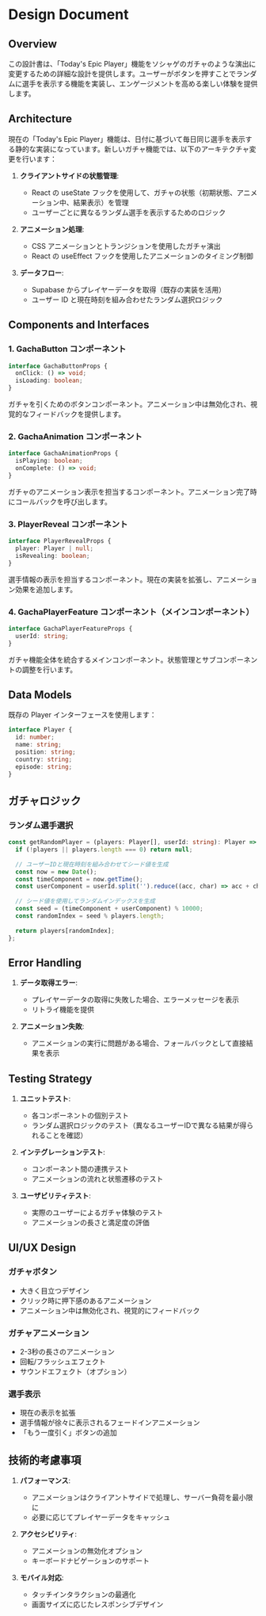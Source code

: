 # Design Document

## Overview

この設計書は、「Today's Epic Player」機能をソシャゲのガチャのような演出に変更するための詳細な設計を提供します。ユーザーがボタンを押すことでランダムに選手を表示する機能を実装し、エンゲージメントを高める楽しい体験を提供します。

## Architecture

現在の「Today's Epic Player」機能は、日付に基づいて毎日同じ選手を表示する静的な実装になっています。新しいガチャ機能では、以下のアーキテクチャ変更を行います：

1. **クライアントサイドの状態管理**:
   - React の useState フックを使用して、ガチャの状態（初期状態、アニメーション中、結果表示）を管理
   - ユーザーごとに異なるランダム選手を表示するためのロジック

2. **アニメーション処理**:
   - CSS アニメーションとトランジションを使用したガチャ演出
   - React の useEffect フックを使用したアニメーションのタイミング制御

3. **データフロー**:
   - Supabase からプレイヤーデータを取得（既存の実装を活用）
   - ユーザー ID と現在時刻を組み合わせたランダム選択ロジック

## Components and Interfaces

### 1. GachaButton コンポーネント

```typescript
interface GachaButtonProps {
  onClick: () => void;
  isLoading: boolean;
}
```

ガチャを引くためのボタンコンポーネント。アニメーション中は無効化され、視覚的なフィードバックを提供します。

### 2. GachaAnimation コンポーネント

```typescript
interface GachaAnimationProps {
  isPlaying: boolean;
  onComplete: () => void;
}
```

ガチャのアニメーション表示を担当するコンポーネント。アニメーション完了時にコールバックを呼び出します。

### 3. PlayerReveal コンポーネント

```typescript
interface PlayerRevealProps {
  player: Player | null;
  isRevealing: boolean;
}
```

選手情報の表示を担当するコンポーネント。現在の実装を拡張し、アニメーション効果を追加します。

### 4. GachaPlayerFeature コンポーネント（メインコンポーネント）

```typescript
interface GachaPlayerFeatureProps {
  userId: string;
}
```

ガチャ機能全体を統合するメインコンポーネント。状態管理とサブコンポーネントの調整を行います。

## Data Models

既存の Player インターフェースを使用します：

```typescript
interface Player {
  id: number;
  name: string;
  position: string;
  country: string;
  episode: string;
}
```

## ガチャロジック

### ランダム選手選択

```typescript
const getRandomPlayer = (players: Player[], userId: string): Player => {
  if (!players || players.length === 0) return null;
  
  // ユーザーIDと現在時刻を組み合わせてシード値を生成
  const now = new Date();
  const timeComponent = now.getTime();
  const userComponent = userId.split('').reduce((acc, char) => acc + char.charCodeAt(0), 0);
  
  // シード値を使用してランダムインデックスを生成
  const seed = (timeComponent + userComponent) % 10000;
  const randomIndex = seed % players.length;
  
  return players[randomIndex];
};
```

## Error Handling

1. **データ取得エラー**:
   - プレイヤーデータの取得に失敗した場合、エラーメッセージを表示
   - リトライ機能を提供

2. **アニメーション失敗**:
   - アニメーションの実行に問題がある場合、フォールバックとして直接結果を表示

## Testing Strategy

1. **ユニットテスト**:
   - 各コンポーネントの個別テスト
   - ランダム選択ロジックのテスト（異なるユーザーIDで異なる結果が得られることを確認）

2. **インテグレーションテスト**:
   - コンポーネント間の連携テスト
   - アニメーションの流れと状態遷移のテスト

3. **ユーザビリティテスト**:
   - 実際のユーザーによるガチャ体験のテスト
   - アニメーションの長さと満足度の評価

## UI/UX Design

### ガチャボタン
- 大きく目立つデザイン
- クリック時に押下感のあるアニメーション
- アニメーション中は無効化され、視覚的にフィードバック

### ガチャアニメーション
- 2-3秒の長さのアニメーション
- 回転/フラッシュエフェクト
- サウンドエフェクト（オプション）

### 選手表示
- 現在の表示を拡張
- 選手情報が徐々に表示されるフェードインアニメーション
- 「もう一度引く」ボタンの追加

## 技術的考慮事項

1. **パフォーマンス**:
   - アニメーションはクライアントサイドで処理し、サーバー負荷を最小限に
   - 必要に応じてプレイヤーデータをキャッシュ

2. **アクセシビリティ**:
   - アニメーションの無効化オプション
   - キーボードナビゲーションのサポート

3. **モバイル対応**:
   - タッチインタラクションの最適化
   - 画面サイズに応じたレスポンシブデザイン